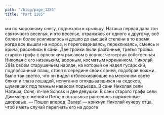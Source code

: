 ```yaml
---
path: "/blog/page_1285"
title: "Part 1285"
---
```


ми по морозному снегу, подъехали к крыльцу.
Наташа первая дала тон святочного веселья, и это веселье, отражаясь от одного к другому, всё более и более усиливалось и дошло до высшей степени в то время, когда все вышли на мороз, и переговариваясь, перекликаясь, смеясь и крича, расселись в сани.
Две тройки были разгонные, третья тройка старого графа с орловским рысаком в корню; четвертая собственная Николая с его низеньким, вороным, косматым коренником. Николай 281в своем старушечьем наряде, на который он надел гусарский, подпоясанный плащ, стоял в середине своих саней, подобрав вожжи.
Было так светло, что он видел отблескивающие на месячном свете бляхи и глаза лошадей, испуганно оглядывавшихся на седоков, шумевших под темным навесом подъезда.
В сани Николая сели Наташа, Соня, m-me Schoss и две девушки. В сани старого графа сели Диммлер с женой и Петя; в остальные расселись наряженные дворовые.
— Пошел вперед, Захар! — крикнул Николай кучеру отца, чтоб иметь случай перегнать его на дороге
